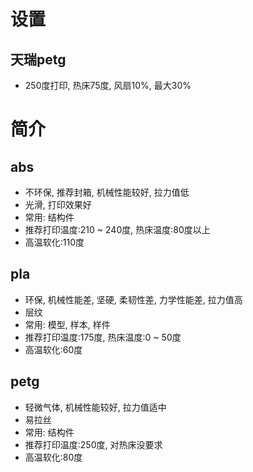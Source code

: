 
# 设置

## 天瑞petg

- 250度打印, 热床75度, 风扇10%, 最大30%


# 简介

## abs

- 不环保, 推荐封箱, 机械性能较好, 拉力值低
- 光滑, 打印效果好
- 常用: 结构件
- 推荐打印温度:210 ~ 240度, 热床温度:80度以上
- 高温软化:110度

## pla

- 环保, 机械性能差, 坚硬, 柔韧性差, 力学性能差, 拉力值高
- 层纹
- 常用: 模型, 样本, 样件
- 推荐打印温度:175度, 热床温度:0 ~ 50度
- 高温软化:60度

## petg

- 轻微气体, 机械性能较好, 拉力值适中
- 易拉丝
- 常用: 结构件
- 推荐打印温度:250度, 对热床没要求
- 高温软化:80度